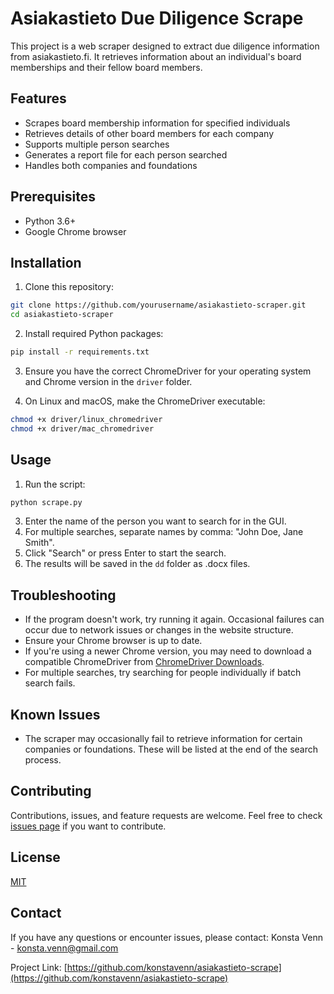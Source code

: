 # Asiakastieto Due Diligence Scrape

This project is a web scraper designed to extract due diligence information from asiakastieto.fi. It retrieves information about an individual's board memberships and their fellow board members.

## Features

- Scrapes board membership information for specified individuals
- Retrieves details of other board members for each company
- Supports multiple person searches
- Generates a report file for each person searched
- Handles both companies and foundations

## Prerequisites

- Python 3.6+
- Google Chrome browser

## Installation

1. Clone this repository:
```sh
git clone https://github.com/yourusername/asiakastieto-scraper.git
cd asiakastieto-scraper
```

2. Install required Python packages:
```sh
pip install -r requirements.txt
```

3. Ensure you have the correct ChromeDriver for your operating system and Chrome version in the `driver` folder.

4. On Linux and macOS, make the ChromeDriver executable:
```sh
chmod +x driver/linux_chromedriver
chmod +x driver/mac_chromedriver
```

## Usage

1. Run the script:
```sh
python scrape.py
```
3. Enter the name of the person you want to search for in the GUI.
4. For multiple searches, separate names by comma: "John Doe, Jane Smith".
5. Click "Search" or press Enter to start the search.
6. The results will be saved in the `dd` folder as .docx files.

## Troubleshooting

- If the program doesn't work, try running it again. Occasional failures can occur due to network issues or changes in the website structure.
- Ensure your Chrome browser is up to date.
- If you're using a newer Chrome version, you may need to download a compatible ChromeDriver from [ChromeDriver Downloads](https://chromedriver.chromium.org/downloads).
- For multiple searches, try searching for people individually if batch search fails.

## Known Issues

- The scraper may occasionally fail to retrieve information for certain companies or foundations. These will be listed at the end of the search process.

## Contributing

Contributions, issues, and feature requests are welcome. Feel free to check [issues page](https://github.com/yourusername/asiakastieto-scraper/issues) if you want to contribute.

## License

[MIT](https://choosealicense.com/licenses/mit/)

## Contact

If you have any questions or encounter issues, please contact:
Konsta Venn - konsta.venn@gmail.com

Project Link: [https://github.com/konstavenn/asiakastieto-scrape](https://github.com/konstavenn/asiakastieto-scrape)
